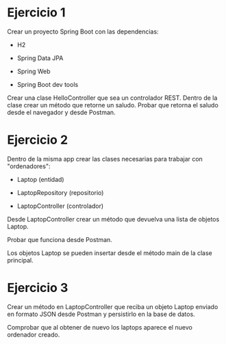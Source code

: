 # Ejercicio 1

Crear un proyecto Spring Boot con las dependencias:

-   H2
    
-   Spring Data JPA
    
-   Spring Web
    
-   Spring Boot dev tools
    

Crear una clase HelloController que sea un controlador REST. Dentro de la clase crear un método que retorne un saludo. Probar que retorna el saludo desde el navegador y desde Postman.

# Ejercicio 2

Dentro de la misma app crear las clases necesarias para trabajar con "ordenadores":

-   Laptop (entidad)
    
-   LaptopRepository (repositorio)
    
-   LaptopController (controlador)
    

Desde LaptopController crear un método que devuelva una lista de objetos Laptop.

Probar que funciona desde Postman.

Los objetos Laptop se pueden insertar desde el método main de la clase principal.

# Ejercicio 3

Crear un método en LaptopController que reciba un objeto Laptop enviado en formato JSON desde Postman y persistirlo en la base de datos.

Comprobar que al obtener de nuevo los laptops aparece el nuevo ordenador creado.
